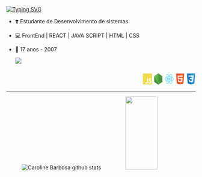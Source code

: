 <a href="https://git.io/typing-svg">
  <img src="https://readme-typing-svg.herokuapp.com/?color=ff91a4&size=25&center=true&vCenter=true&width=1000&lines=Jennifer+Gabriely;Be+Welcome!+:%29" alt="Typing SVG">
</a>

- ❣️ Estudante de Desenvolvimento de sistemas 
- 💻 FrontEnd | REACT | JAVA SCRIPT | HTML | CSS
- 🎈 17 anos - 2007

  
  <a href="https://www.linkedin.com/public-profile/settings?lipi=urn%3Ali%3Apage%3Ad_flagship3_profile_self_edit_contact-info%3BCGp4r38nTuaQ49BTS8pJxA%3D%3D" target="_blank"><img src="https://img.shields.io/badge/-LinkedIn-%230077B5?style=for-the-badge&logo=linkedin&logoColor=white" target="_blank"></a> 

<h3></h3>
<div align="right">
  <img alt="" height="30" width="25" src="https://raw.githubusercontent.com/devicons/devicon/master/icons/javascript/javascript-plain.svg">
  <img alt="" height="30" width="25" src="https://raw.githubusercontent.com/devicons/devicon/master/icons/nodejs/nodejs-original.svg">
  <img alt="" height="30" width="25" src="https://raw.githubusercontent.com/devicons/devicon/master/icons/react/react-original.svg">
  <img alt="" height="30" width="25" src="https://raw.githubusercontent.com/devicons/devicon/master/icons/html5/html5-original.svg">
  <img alt="" height="30" width="25" src="https://raw.githubusercontent.com/devicons/devicon/master/icons/css3/css3-original.svg">
</div>


<hr>



<div align="center">  
  <img width="49%" height="195px" src="https://github-readme-stats.vercel.app/api?username=JenniGabriely01&show_icons=true&count_private=true&hide_border=true&title_color=ff91a4&icon_color=ff91a4&text_color=c9d1d9&bg_color=0d1117" alt="Caroline Barbosa github stats" /> 
  <img width="41%" height="195px" src="https://github-readme-stats.vercel.app/api/top-langs/?username=JenniGabriely01&layout=compact&hide_border=true&title_color=ff91a4&text_color=ff91a4&bg_color=0d1117" />
</div>

